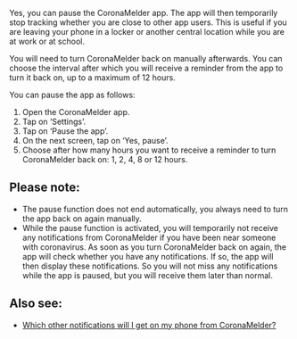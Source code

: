 Yes, you can pause the CoronaMelder app. The app will then temporarily stop tracking whether you are close to other app users. This is useful if you are leaving your phone in a locker or another central location while you are at work or at school.

You will need to turn CoronaMelder back on manually afterwards. You can choose the interval after which you will receive a reminder from the app to turn it back on, up to a maximum of 12 hours. 

You can pause the app as follows:

1. Open the CoronaMelder app.
2. Tap on ‘Settings’.
3. Tap on ‘Pause the app’.
4. On the next screen, tap on ‘Yes, pause’.
5. Choose after how many hours you want to receive a reminder to turn CoronaMelder back on: 1, 2, 4, 8 or 12 hours.

## Please note:

- The pause function does not end automatically, you always need to turn the app back on again manually.
- While the pause function is activated, you will temporarily not receive any notifications from CoronaMelder if you have been near someone with coronavirus. As soon as you turn CoronaMelder back on again, the app will check whether you have any notifications. If so, the app will then display these notifications. So you will not miss any notifications while the app is paused, but you will receive them later than normal.

## Also see:
- [Which other notifications will I get on my phone from CoronaMelder?](/{{page.lang}}/faq/2-11-welke-andere-notificaties-krijg-ik-van-de-app)
